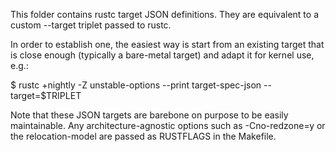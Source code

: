 
This folder contains rustc target JSON definitions. They are equivalent to a
custom --target triplet passed to rustc.

In order to establish one, the easiest way is start from an existing target
that is close enough (typically a bare-metal target) and adapt it for kernel
use, e.g.:

$ rustc +nightly -Z unstable-options --print target-spec-json --target=$TRIPLET

Note that these JSON targets are barebone on purpose to be easily maintainable.
Any architecture-agnostic options such as -Cno-redzone=y or the
relocation-model are passed as RUSTFLAGS in the Makefile.
